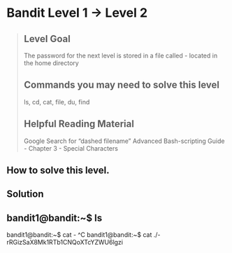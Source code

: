 # Bandit Level 1 → Level 2
> ## Level Goal
>The password for the next level is stored in a file called - located in the home directory
> ## Commands you may need to solve this level
>
> ls, cd, cat, file, du, find
> ## Helpful Reading Material
> Google Search for “dashed filename”
> Advanced Bash-scripting Guide - Chapter 3 - Special Characters

## How to solve this level.



## Solution
bandit1@bandit:~$ ls
-
bandit1@bandit:~$ cat -
^C
bandit1@bandit:~$ cat ./-
rRGizSaX8Mk1RTb1CNQoXTcYZWU6lgzi